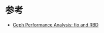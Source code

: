 

# 参考

* [Ceph Performance Analysis: fio and RBD](http://telekomcloud.github.io/ceph/2014/02/26/ceph-performance-analysis_fio_rbd.html)